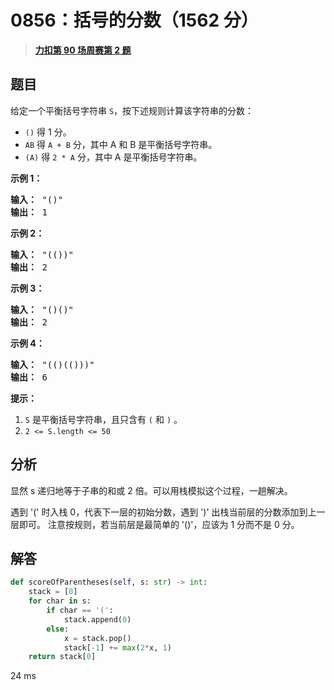# 0856：括号的分数（1562 分）

> <u>**[力扣第 90 场周赛第 2 题](https://leetcode.cn/problems/score-of-parentheses/)**</u>

## 题目

<p>给定一个平衡括号字符串 <code>S</code>，按下述规则计算该字符串的分数：</p>

<ul>
<li><code>()</code> 得 1 分。</li>
<li><code>AB</code> 得 <code>A + B</code> 分，其中 A 和 B 是平衡括号字符串。</li>
<li><code>(A)</code> 得 <code>2 * A</code> 分，其中 A 是平衡括号字符串。</li>
</ul>



<p><strong>示例 1：</strong></p>

<pre><strong>输入： </strong>&quot;()&quot;
<strong>输出： </strong>1
</pre>

<p><strong>示例 2：</strong></p>

<pre><strong>输入： </strong>&quot;(())&quot;
<strong>输出： </strong>2
</pre>

<p><strong>示例 3：</strong></p>

<pre><strong>输入： </strong>&quot;()()&quot;
<strong>输出： </strong>2
</pre>

<p><strong>示例 4：</strong></p>

<pre><strong>输入： </strong>&quot;(()(()))&quot;
<strong>输出： </strong>6
</pre>



<p><strong>提示：</strong></p>

<ol>
<li><code>S</code> 是平衡括号字符串，且只含有 <code>(</code> 和 <code>)</code> 。</li>
<li><code>2 &lt;= S.length &lt;= 50</code></li>
</ol>


## 分析

显然 s 递归地等于子串的和或 2 倍。可以用栈模拟这个过程，一趟解决。

遇到 '(' 时入栈 0，代表下一层的初始分数，遇到 ')' 出栈当前层的分数添加到上一层即可。
注意按规则，若当前层是最简单的 '()'，应该为 1 分而不是 0 分。

## 解答

```python
def scoreOfParentheses(self, s: str) -> int:
    stack = [0]
    for char in s:
        if char == '(':
            stack.append(0)
        else:
            x = stack.pop()
            stack[-1] += max(2*x, 1)
    return stack[0]
```
24 ms

